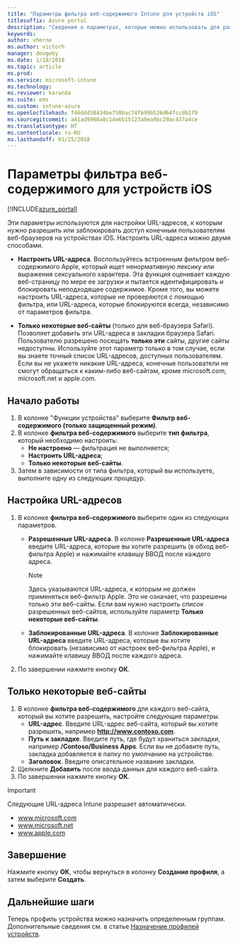 ```yaml
---
title: "Параметры фильтра веб-содержимого Intune для устройств iOS"
titlesuffix: Azure portal
description: "Сведения о параметрах, которые можно использовать для разрешения и блокирования доступа к веб-сайтам с устройств iOS.\""
keywords: 
author: vhorne
ms.author: victorh
manager: dougeby
ms.date: 1/18/2018
ms.topic: article
ms.prod: 
ms.service: microsoft-intune
ms.technology: 
ms.reviewer: karanda
ms.suite: ems
ms.custom: intune-azure
ms.openlocfilehash: f46ddd58434be750bac74fb99b526d64fccdb179
ms.sourcegitcommit: a41ad9988a8c14e6b15123a9ea9bc29ac437a4ce
ms.translationtype: HT
ms.contentlocale: ru-RU
ms.lasthandoff: 01/25/2018
---
```

# <a name="web-content-filter-settings-for-ios-devices"></a>Параметры фильтра веб-содержимого для устройств iOS

[!INCLUDE[azure_portal](./includes/azure_portal.md)]

Эти параметры используются для настройки URL-адресов, к которым нужно разрешить или заблокировать доступ конечным пользователям веб-браузеров на устройствах iOS. Настроить URL-адреса можно двумя способами.

- **Настроить URL-адреса**. Воспользуйтесь встроенным фильтром веб-содержимого Apple, который ищет ненормативную лексику или выражения сексуального характера. Эта функция оценивает каждую веб-страницу по мере ее загрузки и пытается идентифицировать и блокировать неподходящее содержимое. Кроме того, вы можете настроить URL-адреса, которые не проверяются с помощью фильтра, или URL-адреса, которые блокируются всегда, независимо от параметров фильтра.

- **Только некоторые веб-сайты** (только для веб-браузера Safari). Позволяет добавить эти URL-адреса в закладки браузера Safari. Пользователю разрешено посещать **только эти** сайты, другие сайты недоступны. Используйте этот параметр только в том случае, если вы знаете точный список URL-адресов, доступных пользователям.
Если вы не укажете никакие URL-адреса, конечные пользователи не смогут обращаться к каким-либо веб-сайтам, кроме microsoft.com, microsoft.net и apple.com.



## <a name="get-started"></a>Начало работы

1. В колонке "Функции устройства" выберите **Фильтр веб-содержимого (только защищенный режим)**.
2. В колонке **фильтра веб-содержимого** выберите **тип фильтра**, который необходимо настроить:
    - **Не настроено** — фильтрация не выполняется;
    - **Настроить URL-адреса**;
    - **Только некоторые веб-сайты**.
3. Затем в зависимости от типа фильтра, который вы используете, выполните одну из следующих процедур.


## <a name="configure-urls"></a>Настройка URL-адресов

1. В колонке **фильтра веб-содержимого** выберите один из следующих параметров.
   - **Разрешенные URL-адреса**. В колонке **Разрешенные URL-адреса** введите URL-адреса, которые вы хотите разрешить (в обход веб-фильтра Apple) и нажимайте клавишу ВВОД после каждого адреса.
     > [!NOTE]
     > Здесь указываются URL-адреса, к которым не должен применяться веб-фильтр Apple. Это не означает, что разрешены только эти веб-сайты. Если вам нужно настроить список разрешенных веб-сайтов, используйте параметр **Только некоторые веб-сайты**.

   - **Заблокированные URL-адреса**. В колонке **Заблокированные URL-адреса** введите URL-адреса, которые вы хотите блокировать (независимо от настроек веб-фильтра Apple), и нажимайте клавишу ВВОД после каждого адреса.
2. По завершении нажмите кнопку **ОК**.


## <a name="specific-websites-only"></a>Только некоторые веб-сайты

1. В колонке **фильтра веб-содержимого** для каждого веб-сайта, который вы хотите разрешить, настройте следующие параметры.
    - **URL-адрес**. Введите URL-адрес веб-сайта, который вы хотите разрешить, например **http://www.contoso.com**.
    - **Путь к закладке**. Введите путь, где будут храниться закладки, например **/Contoso/Business Apps**. Если вы не добавите путь, закладка добавляется в папку по умолчанию на устройстве.
    - **Заголовок**. Введите описательное название закладки.
2. Щелкните **Добавить** после ввода данных для каждого веб-сайта.
3. По завершении нажмите кнопку **ОК**.

>[!IMPORTANT] 
> Следующие URL-адреса Intune разрешает автоматически.
> - www.microsoft.com
> - www.microsoft.net
> - www.apple.com

## <a name="finish-up"></a>Завершение

Нажмите кнопку **ОК**, чтобы вернуться в колонку **Создание профиля**, а затем выберите **Создать**.

## <a name="next-steps"></a>Дальнейшие шаги

Теперь профиль устройства можно назначить определенным группам. Дополнительные сведения см. в статье [Назначение профилей устройств](device-profile-assign.md).
